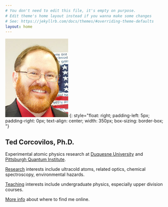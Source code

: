 ```yaml
---
# You don't need to edit this file, it's empty on purpose.
# Edit theme's home layout instead if you wanna make some changes
# See: https://jekyllrb.com/docs/themes/#overriding-theme-defaults
layout: home
---
```

![Ted Corcovilos, Ph.D.](./assets/photos/Corcovilos.jpg)
{: style="float: right;
       padding-left: 5px;
       padding-right: 0px;
       text-align: center;
       width: 350px;
       box-sizing: border-box;
       "}

## Ted Corcovilos, Ph.D.

Experimental atomic physics research at [Duquesne University](http://www.duq.edu) and [Pittsburgh Quantum Institute](http://www.pqi.org).

[Research](./research/) interests include ultracold atoms, related optics, chemical spectroscopy, environmental hazards.

[Teaching](./teaching/) interests include undergraduate physics, especially upper division courses.

[More info](./about/) about where to find me online. 